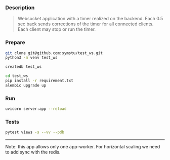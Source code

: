 ### Description
> Websocket application with a timer realized on the backend. Each 0.5 sec back sends
> corrections of the timer for all connected clients. Each client may stop or run the timer.


### Prepare
```bash
git clone git@github.com:symstu/test_ws.git
python3 -m venv test_ws 

createdb test_ws

cd test_ws
pip install -r requirement.txt
alembic upgrade up
```

### Run
```bash
uvicorn server:app --reload
```

### Tests
```bash
pytest views -s --vv --pdb
```


----
Note: this app allows only one app-worker. For horizontal scaling we need to
add sync with the redis.